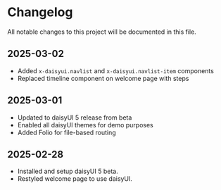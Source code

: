 # Changelog

All notable changes to this project will be documented in this file.

## 2025-03-02

-   Added `x-daisyui.navlist` and `x-daisyui.navlist-item` components
-   Replaced timeline component on welcome page with steps

## 2025-03-01

-   Updated to daisyUI 5 release from beta
-   Enabled all daisyUI themes for demo purposes
-   Added Folio for file-based routing

## 2025-02-28

-   Installed and setup daisyUI 5 beta.
-   Restyled welcome page to use daisyUI.

